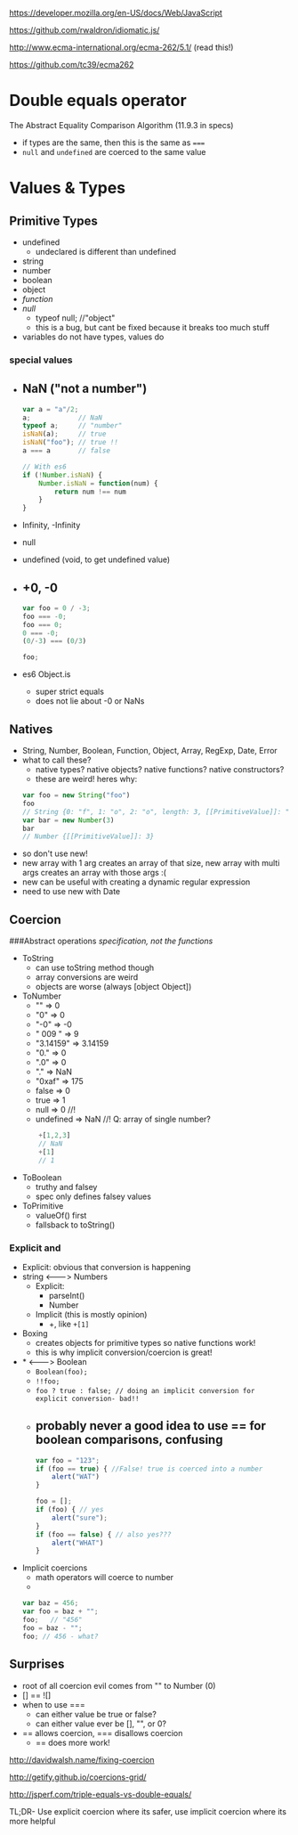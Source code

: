 https://developer.mozilla.org/en-US/docs/Web/JavaScript

https://github.com/rwaldron/idiomatic.js/

http://www.ecma-international.org/ecma-262/5.1/ (read this!)

https://github.com/tc39/ecma262

Double equals operator
=======================
The Abstract Equality Comparison Algorithm (11.9.3 in specs)
* if types are the same, then this is the same as ```===```
* ```null``` and ```undefined``` are coerced to the same value

Values & Types
=======================
Primitive Types
-----------------------
* undefined
    - undeclared is different than undefined
* string
* number
* boolean
* object
* *function*
* *null*
    - typeof null; //"object"
    - this is a bug, but cant be fixed because it breaks too much stuff
* variables do not have types, values do

### special values
* NaN ("not a number")
    - 
    ```javascript
    var a = "a"/2;
    a;            // NaN
    typeof a;     // "number"
    isNaN(a);     // true
    isNaN("foo"); // true !!
    a === a       // false

    // With es6
    if (!Number.isNaN) {
        Number.isNaN = function(num) {
            return num !== num
        }
    }
    ```
* Infinity, -Infinity
* null
* undefined (void, to get undefined value)
* +0, -0
    - 
    ```javascript
    var foo = 0 / -3;
    foo === -0;
    foo === 0;
    0 === -0;
    (0/-3) === (0/3)

    foo;
    ```

* es6 Object.is
    - super strict equals
    - does not lie about -0 or NaNs


Natives
-----------------------
* String, Number, Boolean, Function, Object, Array, RegExp, Date, Error
* what to call these?
    - native types? native objects? native functions? native constructors?
    - these are weird! heres why:
    ```javascript
    var foo = new String("foo")
    foo
    // String {0: "f", 1: "o", 2: "o", length: 3, [[PrimitiveValue]]: "foo"}
    var bar = new Number(3)
    bar
    // Number {[[PrimitiveValue]]: 3}
    ```
* so don't use new!
* new array with 1 arg creates an array of that size, new array with multi args creates an array with those args :(
* new can be useful with creating a dynamic regular expression
* need to use new with Date

Coercion
-----------------------
###Abstract operations
*specification, not the functions*

* ToString
    - can use toString method though
    - array conversions are weird
    - objects are worse (always [object Object])
* ToNumber
    - "" => 0
    - "0" => 0
    - "-0" => -0
    - " 009 " => 9
    - "3.14159" => 3.14159
    - "0." => 0
    - ".0" => 0
    - "." => NaN
    - "0xaf" => 175
    - false => 0
    - true => 1
    - null => 0 //!
    - undefined => NaN //!
    Q: array of single number?
    ```js
        +[1,2,3]
        // NaN
        +[1]
        // 1
    ```
* ToBoolean
    * truthy and falsey
    * spec only defines falsey values
* ToPrimitive
    - valueOf() first
    - fallsback to toString()

### Explicit and 
* Explicit: obvious that conversion is happening
* string <---> Numbers
    - Explicit:
        * parseInt()
        * Number
    - Implicit (this is mostly opinion)
        * +, like ```+[1]```
* Boxing
    - creates objects for primitive types so native functions work!
    - this is why implicit conversion/coercion is great!
* \* <---> Boolean
    - ```Boolean(foo);```
    - ```!!foo;```
    - ```foo ? true : false; // doing an implicit conversion for explicit conversion- bad!!```
    - probably never a good idea to use == for boolean comparisons, confusing
        -
        ```javascript
        var foo = "123";
        if (foo == true) { //False! true is coerced into a number
            alert("WAT")
        }

        foo = [];
        if (foo) { // yes
            alert("sure");
        }
        if (foo == false) { // also yes???
            alert("WHAT")
        }
        ```
* Implicit coercions
    - math operators will coerce to number
    - 
    ```javascript
    var baz = 456;
    var foo = baz + "";
    foo;   // "456"
    foo = baz - "";
    foo; // 456 - what?
    ```

Surprises
-----------------------
* root of all coercion evil comes from "" to Number (0)
* [] == ![]
* when to use ===
    - can either value be true or false?
    - can either value ever be [], "", or 0?
* == allows coercion, === disallows coercion
    - == does more work!

http://davidwalsh.name/fixing-coercion

http://getify.github.io/coercions-grid/

http://jsperf.com/triple-equals-vs-double-equals/

TL;DR- Use explicit coercion where its safer, use implicit coercion where its more helpful
